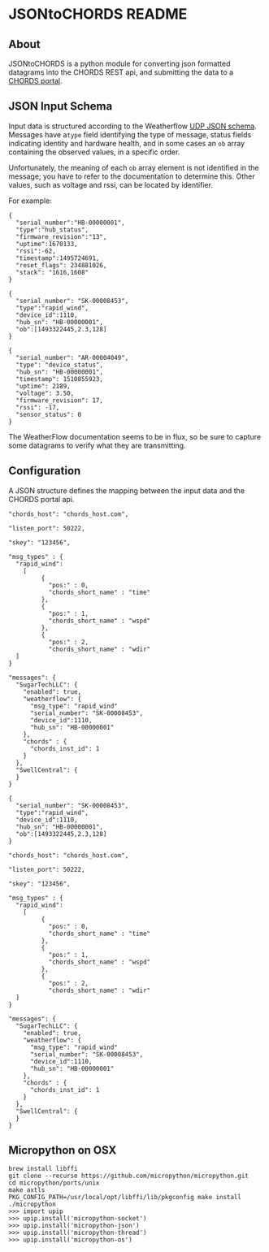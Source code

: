 # JSONtoCHORDS README

## About
JSONtoCHORDS is a python module for converting json formatted datagrams into the CHORDS
REST api, and submitting the data to a [CHORDS portal](http://chordsrt.com).

## JSON Input Schema
Input data is structured according to the Weatherflow 
[UDP JSON schema](https://weatherflow.github.io/SmartWeather/api/udp.html).
Messages have  a`type` field identifying the type of message,
status fields indicating identity and hardware health, 
and in some cases an `ob` array containing the observed values, in a specific order. 

Unfortunately, the meaning of each `ob` array element is not identified in the message; you
have to refer to the documentation to determine this. Other values, such as voltage and rssi,
can be located by identifier.

For example:

```
{
  "serial_number":"HB-00000001",
  "type":"hub_status",
  "firmware_revision":"13",
  "uptime":1670133,
  "rssi":-62,
  "timestamp":1495724691,
  "reset_flags": 234881026,
  "stack": "1616,1608"
}
```
```
{
  "serial_number": "SK-00008453",
  "type":"rapid_wind",
  "device_id":1110,
  "hub_sn": "HB-00000001",
  "ob":[1493322445,2.3,128]
}
```
```
{
  "serial_number": "AR-00004049",
  "type": "device_status",
  "hub_sn": "HB-00000001",
  "timestamp": 1510855923,
  "uptime": 2189,
  "voltage": 3.50,
  "firmware_revision": 17,
  "rssi": -17,
  "sensor_status": 0
}
```
The WeatherFlow documentation seems to be in flux, so be sure to capture some datagrams
to verify what they are transmitting.

## Configuration
A JSON structure defines the mapping between the input data and the CHORDS portal api.

```
"chords_host": "chords_host.com",

"listen_port": 50222,

"skey": "123456",

"msg_types" : {
  "rapid_wind":
    [
         {
           "pos:" : 0,
           "chords_short_name" : "time"
         },
         {
           "pos:" : 1,
           "chords_short_name" : "wspd"
         },
         {
           "pos:" : 2,
           "chords_short_name" : "wdir"
  ]
}

"messages": {
  "SugarTechLLC": { 
    "enabled": true,
    "weatherflow": {
      "msg_type": "rapid_wind"
      "serial_number": "SK-00008453",
      "device_id":1110,
      "hub_sn": "HB-00000001"
    },
    "chords" : {
      "chords_inst_id": 1
    }
  },
  "SwellCentral": {
  }
}
```

```
{
  "serial_number": "SK-00008453",
  "type":"rapid_wind",
  "device_id":1110,
  "hub_sn": "HB-00000001",
  "ob":[1493322445,2.3,128]
}
```


```
"chords_host": "chords_host.com",

"listen_port": 50222,

"skey": "123456",

"msg_types" : {
  "rapid_wind":
    [
         {
           "pos:" : 0,
           "chords_short_name" : "time"
         },
         {
           "pos:" : 1,
           "chords_short_name" : "wspd"
         },
         {
           "pos:" : 2,
           "chords_short_name" : "wdir"
  ]
}

"messages": {
  "SugarTechLLC": { 
    "enabled": true,
    "weatherflow": {
      "msg_type": "rapid_wind"
      "serial_number": "SK-00008453",
      "device_id":1110,
      "hub_sn": "HB-00000001"
    },
    "chords" : {
      "chords_inst_id": 1
    }
  },
  "SwellCentral": {
  }
}
```

## Micropython on OSX
```
brew install libffi
git clone --recurse https://github.com/micropython/micropython.git
cd micropython/ports/unix
make axtls
PKG_CONFIG_PATH=/usr/local/opt/libffi/lib/pkgconfig make install
./micropython
>>> import upip
>>> upip.install('micropython-socket')
>>> upip.install('micropython-json')
>>> upip.install('micropython-thread')
>>> upip.install('micropython-os')
```
